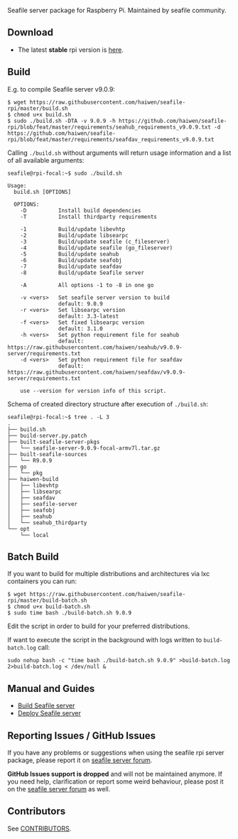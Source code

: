 Seafile server package for Raspberry Pi. Maintained by seafile community.

## Download

- The latest **stable** rpi version is [here](https://github.com/haiwen/seafile-rpi/releases/latest).

## Build

E.g. to compile Seafile server v9.0.9:

```shell
$ wget https://raw.githubusercontent.com/haiwen/seafile-rpi/master/build.sh
$ chmod u+x build.sh
$ sudo ./build.sh -DTA -v 9.0.9 -h https://github.com/haiwen/seafile-rpi/blob/feat/master/requirements/seahub_requirements_v9.0.9.txt -d https://github.com/haiwen/seafile-rpi/blob/feat/master/requirements/seafdav_requirements_v9.0.9.txt
```

Calling `./build.sh` without arguments will return usage information and a list of all available arguments:

```shell
seafile@rpi-focal:~$ sudo ./build.sh

Usage:
  build.sh [OPTIONS]

  OPTIONS:
    -D          Install build dependencies
    -T          Install thirdparty requirements

    -1          Build/update libevhtp
    -2          Build/update libsearpc
    -3          Build/update seafile (c_fileserver)
    -4          Build/update seafile (go_fileserver)
    -5          Build/update seahub
    -6          Build/update seafobj
    -7          Build/update seafdav
    -8          Build/update Seafile server

    -A          All options -1 to -8 in one go

    -v <vers>   Set seafile server version to build
                default: 9.0.9
    -r <vers>   Set libsearpc version
                default: 3.3-latest
    -f <vers>   Set fixed libsearpc version
                default: 3.1.0
    -h <vers>   Set python requirement file for seahub
                default: https://raw.githubusercontent.com/haiwen/seahub/v9.0.9-server/requirements.txt
    -d <vers>   Set python requirement file for seafdav
                default: https://raw.githubusercontent.com/haiwen/seafdav/v9.0.9-server/requirements.txt

    use --version for version info of this script.
```

Schema of created directory structure after execution of `./build.sh`:

```
seafile@rpi-focal:~$ tree . -L 3
.
├── build.sh
├── build-server.py.patch
├── built-seafile-server-pkgs
│   └── seafile-server-9.0.9-focal-armv7l.tar.gz
├── built-seafile-sources
│   └── R9.0.9
├── go
│   └── pkg
├── haiwen-build
│   ├── libevhtp
│   ├── libsearpc
│   ├── seafdav
│   ├── seafile-server
│   ├── seafobj
│   ├── seahub
│   └── seahub_thirdparty
└── opt
    └── local
```

## Batch Build

If you want to build for multiple distributions and architectures via lxc containers you can run:

```shell
$ wget https://raw.githubusercontent.com/haiwen/seafile-rpi/master/build-batch.sh
$ chmod u+x build-batch.sh
$ sudo time bash ./build-batch.sh 9.0.9
```

Edit the script in order to build for your preferred distributions.

If want to execute the script in the background with logs written to `build-batch.log` call:
```shell
sudo nohup bash -c "time bash ./build-batch.sh 9.0.9" >build-batch.log 2>build-batch.log < /dev/null &
```

## Manual and Guides

- [Build Seafile server](https://manual.seafile.com/build_seafile/rpi/)
- [Deploy Seafile server](https://manual.seafile.com/deploy/)

## Reporting Issues / GitHub Issues

If you have any problems or suggestions when using the seafile rpi server package, please report it
on [seafile server forum](https://forum.seafile.com/).

**GitHub Issues support is dropped** and will not be maintained anymore. If you need help, clarification or report some
weird behaviour, please post it on the [seafile server forum](https://forum.seafile.com/) as well.

## Contributors

See [CONTRIBUTORS](https://github.com/haiwen/seafile-rpi/graphs/contributors).
